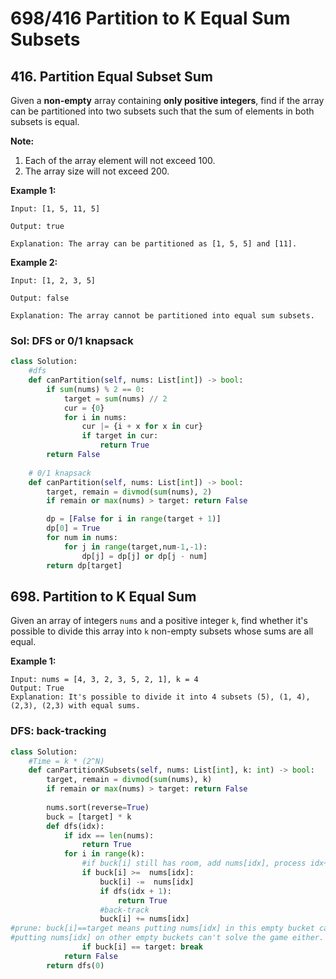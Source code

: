 # 698/416 Partition to K Equal Sum Subsets

## 416. Partition Equal Subset Sum

Given a **non-empty** array containing **only positive integers**, find if the array can be partitioned into two subsets such that the sum of elements in both subsets is equal.

**Note:**

1. Each of the array element will not exceed 100.
2. The array size will not exceed 200.

**Example 1:**

```text
Input: [1, 5, 11, 5]

Output: true

Explanation: The array can be partitioned as [1, 5, 5] and [11].
```

**Example 2:**

```text
Input: [1, 2, 3, 5]

Output: false

Explanation: The array cannot be partitioned into equal sum subsets.
```

### Sol: DFS or 0/1 knapsack

```python
class Solution:
    #dfs
    def canPartition(self, nums: List[int]) -> bool:
        if sum(nums) % 2 == 0:
            target = sum(nums) // 2
            cur = {0}
            for i in nums:
                cur |= {i + x for x in cur}
                if target in cur:
                    return True
        return False
    
    # 0/1 knapsack 
    def canPartition(self, nums: List[int]) -> bool:
        target, remain = divmod(sum(nums), 2)
        if remain or max(nums) > target: return False

        dp = [False for i in range(target + 1)]
        dp[0] = True
        for num in nums:
            for j in range(target,num-1,-1):
                dp[j] = dp[j] or dp[j - num]
        return dp[target]
```

## 698. Partition to K Equal Sum

Given an array of integers `nums` and a positive integer `k`, find whether it's possible to divide this array into `k` non-empty subsets whose sums are all equal.

**Example 1:**

```text
Input: nums = [4, 3, 2, 3, 5, 2, 1], k = 4
Output: True
Explanation: It's possible to divide it into 4 subsets (5), (1, 4), (2,3), (2,3) with equal sums.
```

### DFS: back-tracking

```python
class Solution:
    #Time = k * (2^N)
    def canPartitionKSubsets(self, nums: List[int], k: int) -> bool:
        target, remain = divmod(sum(nums), k)
        if remain or max(nums) > target: return False
        
        nums.sort(reverse=True) 
        buck = [target] * k
        def dfs(idx):
            if idx == len(nums): 
                return True
            for i in range(k):
                #if buck[i] still has room, add nums[idx], process idx+1
                if buck[i] >=  nums[idx]:
                    buck[i] -=  nums[idx]
                    if dfs(idx + 1): 
                        return True
                    #back-track
                    buck[i] += nums[idx]
#prune: buck[i]==target means putting nums[idx] in this empty bucket can't solve the game, 
#putting nums[idx] on other empty buckets can't solve the game either.
                if buck[i] == target: break  
            return False
        return dfs(0)
```

## 

